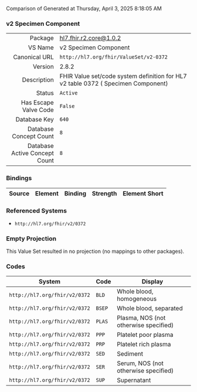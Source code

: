 Comparison of 
Generated at Thursday, April 3, 2025 8:18:05 AM

### v2 Specimen Component

|      |     |
| ---: | --- |
| Package | hl7.fhir.r2.core@1.0.2 |
| VS Name | v2 Specimen Component |
| Canonical URL | `http://hl7.org/fhir/ValueSet/v2-0372` |
| Version | 2.8.2 |
| Description | FHIR Value set/code system definition for HL7 v2 table 0372 ( Specimen Component) |
| Status | `Active` |
| Has Escape Valve Code | `False` |
| Database Key | `640` |
| Database Concept Count | `8` |
| Database Active Concept Count | `8` |
### Bindings

| Source | Element | Binding | Strength | Element Short |
| ------ | ------- | ------- | -------- | ------------- |

### Referenced Systems

* `http://hl7.org/fhir/v2/0372`
### Empty Projection

This Value Set resulted in no projection (no mappings to other packages).

### Codes

| System | Code | Display |
| ------ | ---- | ------- |
| `http://hl7.org/fhir/v2/0372` | `BLD` | Whole blood, homogeneous |
| `http://hl7.org/fhir/v2/0372` | `BSEP` | Whole blood, separated |
| `http://hl7.org/fhir/v2/0372` | `PLAS` | Plasma, NOS (not otherwise specified) |
| `http://hl7.org/fhir/v2/0372` | `PPP` | Platelet poor plasma |
| `http://hl7.org/fhir/v2/0372` | `PRP` | Platelet rich plasma |
| `http://hl7.org/fhir/v2/0372` | `SED` | Sediment |
| `http://hl7.org/fhir/v2/0372` | `SER` | Serum, NOS (not otherwise specified) |
| `http://hl7.org/fhir/v2/0372` | `SUP` | Supernatant |
